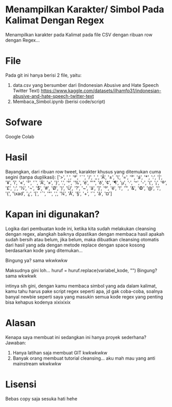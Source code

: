 # Menampilkan Karakter/ Simbol Pada Kalimat Dengan Regex
Menampilkan karakter pada Kalimat pada file CSV dengan ribuan row dengan Regex...

# File
Pada git ini hanya berisi 2 file, yaitu: 
1. data.csv yang bersumber dari (Indonesian Abusive and Hate Speech Twitter Text) 
   https://www.kaggle.com/datasets/ilhamfp31/indonesian-abusive-and-hate-speech-twitter-text
2. Membaca_Simbol.ipynb (berisi code/script)

# Sofware
Google Colab

# Hasil
Bayangkan, dari ribuan row tweet, karakter khusus yang ditemukan cuma segini (tanpa duplikasi):
['>', '¸', 'ª', '¨', '/', '_', 'Â', '±', '\\', '=', '³', 'á', '*', ':', '|', '¥', 'ï', '«', '²', '`', 'Ä', '»', '}', '.', '°', '%', 'ë', "'", 'ð', '¢', '¶', 'µ', '·', '^', '-', '(', '¡', '®', '£', ';', '½', '¬', '$', '#', 'Ø', ')', 'Ù', '?', '~', 'â', ']', 'º', 'ê', '!', '¹', '&', '©', '@', '¦', '{', '\xad', '¿', '[', '¯', '"', ',', '¼', 'Ã', '§', '+', '´', 'ã', '¤']

# Kapan ini digunakan?
Logika dari pembuatan kode ini, ketika kita sudah melakukan cleansing dengan regex, alangkah baiknya dipastikan dengan membaca hasil apakah sudah bersih atau belum, jika belum, maka dibuatkan cleansing otomatis dari hasil yang ada dengan metode replace dengan space kosong berdasarkan kode yang ditemukan...

Bingung ya? sama wkwkwkw

Maksudnya gini loh... huruf = huruf.replace(variabel_kode, "")
Bingung? sama wkwkwk

intinya sih gini, dengan kamu membaca simbol yang ada dalam kalimat, kamu tahu harus pake script regex seperti apa, jd gak coba-coba, soalnya banyal newbie seperti saya yang masukin semua kode regex yang penting bisa kehapus kodenya xixixixix

# Alasan
Kenapa saya membuat ini sedangkan ini hanya proyek sederhana?
Jawaban:
1. Hanya latihan saja membuat GIT kwkwkwkw
2. Banyak orang membuat tutorial cleansing... aku mah mau yang anti mainstream wkwkwkw

# Lisensi
Bebas copy saja sesuka hati hehe
